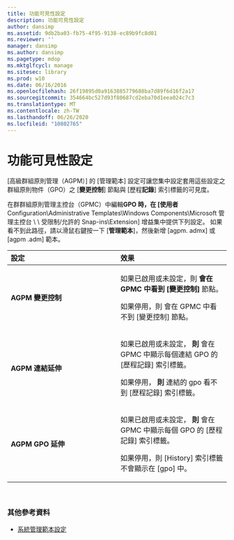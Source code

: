 ```yaml
---
title: 功能可見性設定
description: 功能可見性設定
author: dansimp
ms.assetid: 9db2ba03-fb75-4f95-9138-ec89b9fc8d01
ms.reviewer: ''
manager: dansimp
ms.author: dansimp
ms.pagetype: mdop
ms.mktglfcycl: manage
ms.sitesec: library
ms.prod: w10
ms.date: 06/16/2016
ms.openlocfilehash: 26f19895d0a9163885779688ba7d89f6d16f2a17
ms.sourcegitcommit: 354664bc527d93f80687cd2eba70d1eea024c7c3
ms.translationtype: MT
ms.contentlocale: zh-TW
ms.lasthandoff: 06/26/2020
ms.locfileid: "10802765"
---
```

# 功能可見性設定


[高級群組原則管理（AGPM）] 的 [管理範本] 設定可讓您集中設定套用這些設定之群組原則物件（GPO）之 [**變更控制**] 節點與 [歷程**記錄**] 索引標籤的可見度。

在群群組原則管理主控台（GPMC）中編輯**GPO 時，在 [使用者**Configuration\\Administrative Templates\\Windows Components\\Microsoft 管理主控台 \ \ 受限制/允許的 Snap-ins\\Extension] 增益集中提供下列設定。 如果看不到此路徑，請以滑鼠右鍵按一下 [**管理範本**]，然後新增 [agpm. admx] 或 [agpm .adm] 範本。

<table>
<colgroup>
<col width="50%" />
<col width="50%" />
</colgroup>
<thead>
<tr class="header">
<th align="left">設定</th>
<th align="left">效果</th>
</tr>
</thead>
<tbody>
<tr class="odd">
<td align="left"><p><strong>AGPM 變更控制</strong></p></td>
<td align="left"><p>如果已啟用或未設定，則 <strong> 會在 GPMC 中看到 [變更控制] </strong> 節點。</p>
<p>如果停用，則 <strong> </strong> 會在 GPMC 中看不到 [變更控制] 節點。</p></td>
</tr>
<tr class="even">
<td align="left"><p><strong>AGPM 連結延伸</strong></p></td>
<td align="left"><p>如果已啟用或未設定， <strong> 則 </strong> 會在 GPMC 中顯示每個連結 GPO 的 [歷程記錄] 索引標籤。</p>
<p>如果停用， <strong> 則 </strong> 連結的 gpo 看不到 [歷程記錄] 索引標籤。</p></td>
</tr>
<tr class="odd">
<td align="left"><p><strong>AGPM GPO 延伸</strong></p></td>
<td align="left"><p>如果已啟用或未設定， <strong> 則 </strong> 會在 GPMC 中顯示每個 GPO 的 [歷程記錄] 索引標籤。</p>
<p>如果停用，則 [History] 索引標籤 <strong> </strong> 不會顯示在 [gpo] 中。</p></td>
</tr>
</tbody>
</table>

 

### 其他參考資料

-   [系統管理範本設定](administrative-template-settings.md)

 

 





